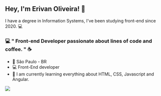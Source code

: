 ## Hey, I'm Erivan Oliveira!  👋


I have a degree in Information Systems, I've been studying front-end since 2020. 💻


### 💻  " Front-end Developer passionate about lines of code and coffee. "  ☕️

-   📍  São Paulo - BR
-   💻  Front-End developer 
-   🌱  I am currently learning everything about HTML, CSS, Javascript and Angular.


<img src="https://github-readme-stats.vercel.app/api?username=erivan100&&show_icons=true&title_color=ffffff&icon_color=bb2acf&text_color=daf7dc&bg_color=151515">

